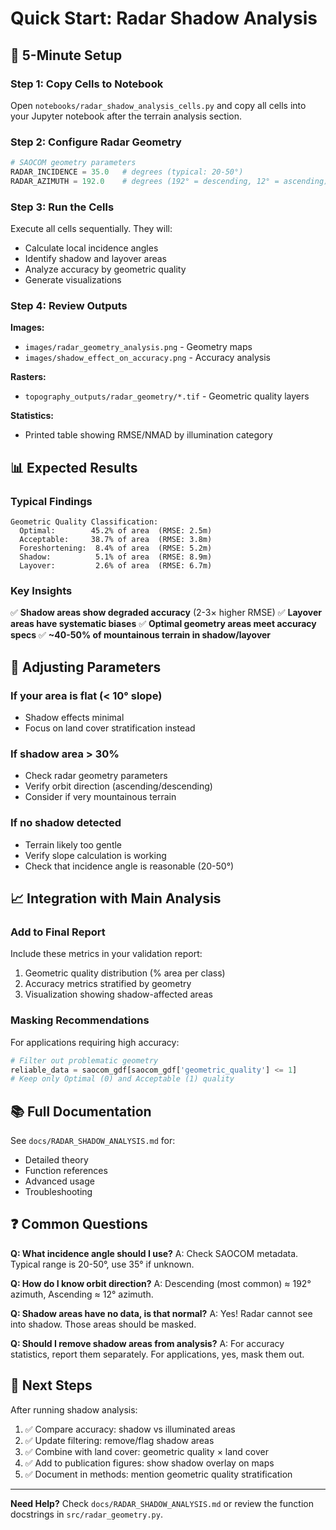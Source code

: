 # Quick Start: Radar Shadow Analysis

## 🚀 5-Minute Setup

### Step 1: Copy Cells to Notebook

Open `notebooks/radar_shadow_analysis_cells.py` and copy all cells into your Jupyter notebook after the terrain analysis section.

### Step 2: Configure Radar Geometry

```python
# SAOCOM geometry parameters
RADAR_INCIDENCE = 35.0   # degrees (typical: 20-50°)
RADAR_AZIMUTH = 192.0    # degrees (192° = descending, 12° = ascending)
```

### Step 3: Run the Cells

Execute all cells sequentially. They will:
- Calculate local incidence angles
- Identify shadow and layover areas
- Analyze accuracy by geometric quality
- Generate visualizations

### Step 4: Review Outputs

**Images:**
- `images/radar_geometry_analysis.png` - Geometry maps
- `images/shadow_effect_on_accuracy.png` - Accuracy analysis

**Rasters:**
- `topography_outputs/radar_geometry/*.tif` - Geometric quality layers

**Statistics:**
- Printed table showing RMSE/NMAD by illumination category

## 📊 Expected Results

### Typical Findings

```
Geometric Quality Classification:
  Optimal:        45.2% of area  (RMSE: 2.5m)
  Acceptable:     38.7% of area  (RMSE: 3.8m)
  Foreshortening:  8.4% of area  (RMSE: 5.2m)
  Shadow:          5.1% of area  (RMSE: 8.9m)
  Layover:         2.6% of area  (RMSE: 6.7m)
```

### Key Insights

✅ **Shadow areas show degraded accuracy** (2-3× higher RMSE)
✅ **Layover areas have systematic biases**
✅ **Optimal geometry areas meet accuracy specs**
✅ **~40-50% of mountainous terrain in shadow/layover**

## 🔧 Adjusting Parameters

### If your area is flat (< 10° slope)
- Shadow effects minimal
- Focus on land cover stratification instead

### If shadow area > 30%
- Check radar geometry parameters
- Verify orbit direction (ascending/descending)
- Consider if very mountainous terrain

### If no shadow detected
- Terrain likely too gentle
- Verify slope calculation is working
- Check that incidence angle is reasonable (20-50°)

## 📈 Integration with Main Analysis

### Add to Final Report

Include these metrics in your validation report:
1. Geometric quality distribution (% area per class)
2. Accuracy metrics stratified by geometry
3. Visualization showing shadow-affected areas

### Masking Recommendations

For applications requiring high accuracy:
```python
# Filter out problematic geometry
reliable_data = saocom_gdf[saocom_gdf['geometric_quality'] <= 1]
# Keep only Optimal (0) and Acceptable (1) quality
```

## 📚 Full Documentation

See `docs/RADAR_SHADOW_ANALYSIS.md` for:
- Detailed theory
- Function references
- Advanced usage
- Troubleshooting

## ❓ Common Questions

**Q: What incidence angle should I use?**
A: Check SAOCOM metadata. Typical range is 20-50°, use 35° if unknown.

**Q: How do I know orbit direction?**
A: Descending (most common) ≈ 192° azimuth, Ascending ≈ 12° azimuth.

**Q: Shadow areas have no data, is that normal?**
A: Yes! Radar cannot see into shadow. Those areas should be masked.

**Q: Should I remove shadow areas from analysis?**
A: For accuracy statistics, report them separately. For applications, yes, mask them out.

## 🎯 Next Steps

After running shadow analysis:
1. ✅ Compare accuracy: shadow vs illuminated areas
2. ✅ Update filtering: remove/flag shadow areas
3. ✅ Combine with land cover: geometric quality × land cover
4. ✅ Add to publication figures: show shadow overlay on maps
5. ✅ Document in methods: mention geometric quality stratification

---

**Need Help?** Check `docs/RADAR_SHADOW_ANALYSIS.md` or review the function docstrings in `src/radar_geometry.py`.
